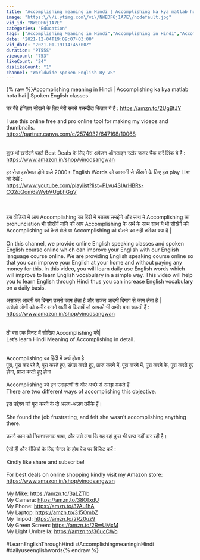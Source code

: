 ```yaml
---
title: "Accomplishing meaning in Hindi | Accomplishing ka kya matlab hota hai | Spoken English classes"
image: "https:\/\/i.ytimg.com\/vi\/NWEDF6j1A7E\/hqdefault.jpg"
vid_id: "NWEDF6j1A7E"
categories: "Education"
tags: ["Accomplishing Meaning in Hindi","Accomplishing in Hindi","Accomplishing का हिंदी में मतलब"]
date: "2021-12-04T19:09:07+03:00"
vid_date: "2021-01-19T14:45:00Z"
duration: "PT55S"
viewcount: "753"
likeCount: "24"
dislikeCount: "1"
channel: "Worldwide Spoken English By VS"
---
```

{% raw %}Accomplishing meaning in Hindi | Accomplishing ka kya matlab hota hai | Spoken English classes <br /> <br />घर बैठे इंग्लिश सीखने के लिए मेरी सबसे पसन्दीदा किताब ये है : <a rel="nofollow" target="blank" href="https://amzn.to/2UgBtJY">https://amzn.to/2UgBtJY</a> <br /><br />I use this online free and pro online tool for making my videos and thumbnails.  <br /><a rel="nofollow" target="blank" href="https://partner.canva.com/c/2574932/647168/10068">https://partner.canva.com/c/2574932/647168/10068</a>  <br /><br />        <br />कुछ भी ख़रीदने पहले Best Deals के लिए मेरा अमेज़न ऑनलाइन स्टोर जरूर चैक करें लिंक ये है : <a rel="nofollow" target="blank" href="https://www.amazon.in/shop/vinodsangwan">https://www.amazon.in/shop/vinodsangwan</a> <br /> <br />हर रोज़ इस्तेमाल होने वाले 2000+ English Words को आसानी से सीखने के लिए इस play List को देखें :  <br /><a rel="nofollow" target="blank" href="https://www.youtube.com/playlist?list=PLvu4SIArHBRs-CQ2pQom6aWybVUgbhGgV">https://www.youtube.com/playlist?list=PLvu4SIArHBRs-CQ2pQom6aWybVUgbhGgV</a>  <br /> <br /><br />  <br />इस वीडियो में आप Accomplishing का हिंदी में मतलब समझेंगे और साथ में Accomplishing का pronunciation भी सीखेंगें यानि की आप Accomplishing के अर्थ के साथ साथ ये भी सीखेंगें की Accomplishing को कैसे बोले या Accomplishing को बोलने का सही तरीका क्या है | <br /><br />On this channel, we provide online English speaking classes and spoken English course online which can improve your English with our English language course online. We are providing English speaking course online so that you can improve your English at your home and without paying any money for this. In this video,  you will learn daily use English words which will improve to learn English vocabulary in a simple way. This video will help you to learn English through Hindi thus you can increase English vocabulary on a daily basis. <br /><br />असफल आदमी का दिमाग उससे काम लेता है और सफल आदमी दिमाग से काम लेता है | <br />करोड़ो लोगों को अमीर बनाने वाली ये किताबें जो आपको भी अमीर बना सकती हैं : <br /><a rel="nofollow" target="blank" href="https://www.amazon.in/shop/vinodsangwan">https://www.amazon.in/shop/vinodsangwan</a> <br /><br /><br />तो बस एक मिनट में सीखिए Accomplishing को| <br />Let’s learn Hindi Meaning of Accomplishing in detail.<br /><br /><br />Accomplishing का हिंदी में अर्थ होता है <br />पूरा, पूरा कर रहे है, पूरा करते हुए, संपन्न करते हुए, प्राप्त करने में, पूरा करने में, पूरा करने के, पूरा करते हुए होना, प्राप्त करते हुए होना<br /><br />Accomplishing को इन उदाहरणों से और अच्छे से समझ सकते हैं <br />There are two different ways of accomplishing this objective. <br /><br />इस उद्देश्य को पूरा करने के दो अलग-अलग तरीके हैं।<br /><br />She found the job frustrating, and felt she wasn't accomplishing anything there. <br /><br />उसने काम को निराशाजनक पाया, और उसे लगा कि वह वहां कुछ भी प्राप्त नहीं कर रही है।<br /><br />ऐसी ही और वीडियो के लिए चैनल के होम पेज पर विजिट करें :<br /><br />Kindly like share and subscribe!<br /><br />For best deals on online shopping kindly visit my Amazon store:<br /><a rel="nofollow" target="blank" href="https://www.amazon.in/shop/vinodsangwan">https://www.amazon.in/shop/vinodsangwan</a> <br /><br />My Mike: <a rel="nofollow" target="blank" href="https://amzn.to/3aLZTlb">https://amzn.to/3aLZTlb</a><br />My Camera: <a rel="nofollow" target="blank" href="https://amzn.to/38OfxdU">https://amzn.to/38OfxdU</a> <br />My Phone: <a rel="nofollow" target="blank" href="https://amzn.to/37Au1hA">https://amzn.to/37Au1hA</a> <br />My Laptop: <a rel="nofollow" target="blank" href="https://amzn.to/315OmbZ">https://amzn.to/315OmbZ</a> <br />My Tripod: <a rel="nofollow" target="blank" href="https://amzn.to/2Rz0uz9">https://amzn.to/2Rz0uz9</a> <br />My Green Screen: <a rel="nofollow" target="blank" href="https://amzn.to/2RwUMxM">https://amzn.to/2RwUMxM</a> <br />My Light Umbrella: <a rel="nofollow" target="blank" href="https://amzn.to/36ucCWo">https://amzn.to/36ucCWo</a> <br /><br />#LearnEnglishThroughHindi  #AccomplishingmeaninginHindi   #dailyuseenglishwords{% endraw %}
